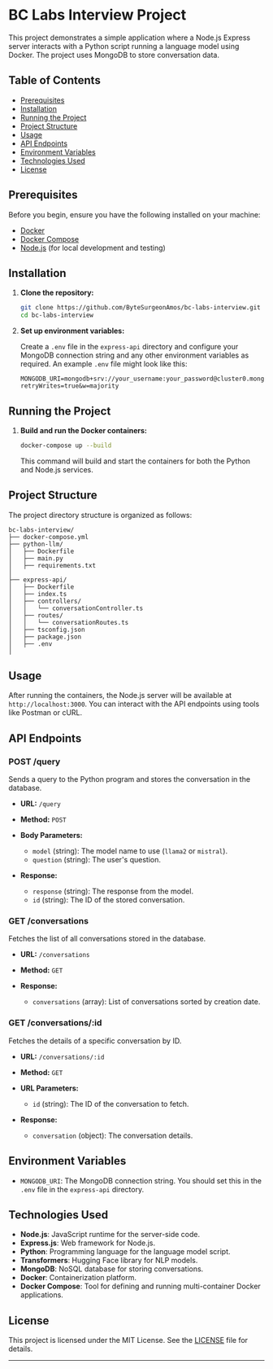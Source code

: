 # BC Labs Interview Project

This project demonstrates a simple application where a Node.js Express server interacts with a Python script running a language model using Docker. The project uses MongoDB to store conversation data.

## Table of Contents

- [Prerequisites](#prerequisites)
- [Installation](#installation)
- [Running the Project](#running-the-project)
- [Project Structure](#project-structure)
- [Usage](#usage)
- [API Endpoints](#api-endpoints)
- [Environment Variables](#environment-variables)
- [Technologies Used](#technologies-used)
- [License](#license)

## Prerequisites

Before you begin, ensure you have the following installed on your machine:

- [Docker](https://docs.docker.com/get-docker/)
- [Docker Compose](https://docs.docker.com/compose/install/)
- [Node.js](https://nodejs.org/) (for local development and testing)

## Installation

1. **Clone the repository:**

   ```sh
   git clone https://github.com/ByteSurgeonAmos/bc-labs-interview.git
   cd bc-labs-interview
   ```

2. **Set up environment variables:**

   Create a `.env` file in the `express-api` directory and configure your MongoDB connection string and any other environment variables as required. An example `.env` file might look like this:

   ```env
   MONGODB_URI=mongodb+srv://your_username:your_password@cluster0.mongodb.net/your_db_name?retryWrites=true&w=majority
   ```

## Running the Project

1. **Build and run the Docker containers:**

   ```sh
   docker-compose up --build
   ```

   This command will build and start the containers for both the Python and Node.js services.

## Project Structure

The project directory structure is organized as follows:

```
bc-labs-interview/
├── docker-compose.yml
├── python-llm/
│   ├── Dockerfile
│   ├── main.py
│   ├── requirements.txt
│
├── express-api/
│   ├── Dockerfile
│   ├── index.ts
│   ├── controllers/
│   │   └── conversationController.ts
│   ├── routes/
│   │   └── conversationRoutes.ts
│   ├── tsconfig.json
│   ├── package.json
│   ├── .env
│
```

## Usage

After running the containers, the Node.js server will be available at `http://localhost:3000`. You can interact with the API endpoints using tools like Postman or cURL.

## API Endpoints

### POST /query

Sends a query to the Python program and stores the conversation in the database.

- **URL:** `/query`
- **Method:** `POST`
- **Body Parameters:**

  - `model` (string): The model name to use (`llama2` or `mistral`).
  - `question` (string): The user's question.

- **Response:**
  - `response` (string): The response from the model.
  - `id` (string): The ID of the stored conversation.

### GET /conversations

Fetches the list of all conversations stored in the database.

- **URL:** `/conversations`
- **Method:** `GET`

- **Response:**
  - `conversations` (array): List of conversations sorted by creation date.

### GET /conversations/:id

Fetches the details of a specific conversation by ID.

- **URL:** `/conversations/:id`
- **Method:** `GET`
- **URL Parameters:**

  - `id` (string): The ID of the conversation to fetch.

- **Response:**
  - `conversation` (object): The conversation details.

## Environment Variables

- `MONGODB_URI`: The MongoDB connection string. You should set this in the `.env` file in the `express-api` directory.

## Technologies Used

- **Node.js**: JavaScript runtime for the server-side code.
- **Express.js**: Web framework for Node.js.
- **Python**: Programming language for the language model script.
- **Transformers**: Hugging Face library for NLP models.
- **MongoDB**: NoSQL database for storing conversations.
- **Docker**: Containerization platform.
- **Docker Compose**: Tool for defining and running multi-container Docker applications.

## License

This project is licensed under the MIT License. See the [LICENSE](LICENSE) file for details.

---
